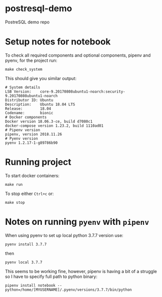 # postresql-demo
PostreSQL demo repo

# Setup notes for notebook

To check all required components and optional components, pipenv and pyenv, for the project run:

    make check_system

This should give you similar output:

    # System details
    LSB Version:    core-9.20170808ubuntu1-noarch:security-9.20170808ubuntu1-noarch
    Distributor ID: Ubuntu
    Description:    Ubuntu 18.04 LTS
    Release:        18.04
    Codename:       bionic
    # Docker components
    Docker version 18.06.3-ce, build d7080c1
    docker-compose version 1.23.2, build 1110ad01
    # Pipenv version
    pipenv, version 2018.11.26
    # Pyenv version
    pyenv 1.2.17-1-g89786b90

# Running project

To start docker containers:

    make run

To stop either `Ctrl+c` or:

    make stop

# Notes on running `pyenv` with `pipenv`

When using pyenv to set up local python 3.7.7 version use:

    pyenv install 3.7.7

then

    pyenv local 3.7.7

This seems to be working fine, however, pipenv is having a bit of a struggle so I have to specify full path to python binary:

    pipenv install notebook --python=/home/[MYUSERNAME]/.pyenv/versions/3.7.7/bin/python

